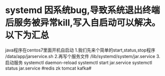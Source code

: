 # systemd 因系统bug,导致系统退出终端后服务被异常kill,写入自启动可以解决。以下为汇总
java程序在centos7里面开机自启动
1.我们先来个简单的start,status,stop程序
/data/app/jarservice.sh
2.再写个服务文件
 /lib/systemd/system/jar.service
3.启动服务
systemctl daemon-reload
systemctl start jar.service
systemctl status jar.service
#redis zk tomcat kafka#